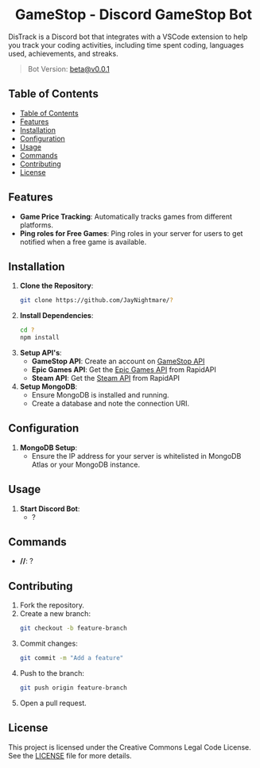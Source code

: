 <div align=center>
  <!-- <img src="images/distrack.png" width=225 radius=10 /> -->
</div>

<div align=center>
  <h1>
    GameStop - Discord GameStop Bot
  </h1>
</div>

DisTrack is a Discord bot that integrates with a VSCode extension to help you track your coding activities, including time spent coding, languages used, achievements, and streaks.

<!-- > Bot Invite: https://discord.com/oauth2/authorize?client_id=1305258645906526328 -->

> Bot Version: beta@v0.0.1

<!-- > Extension: 
- [Source Code](https://github.com/JayNightmare/DisTrack-VSCode-Extension)
- [VSCode Marketplace](https://marketplace.visualstudio.com/items?itemName=JayNightmare.dis-track) -->

## Table of Contents
- [Table of Contents](#table-of-contents)
- [Features](#features)
- [Installation](#installation)
- [Configuration](#configuration)
- [Usage](#usage)
- [Commands](#commands)
- [Contributing](#contributing)
- [License](#license)

## Features

- **Game Price Tracking**: Automatically tracks games from different platforms.
- **Ping roles for Free Games**: Ping roles in your server for users to get notified when a free game is available.

## Installation

1. **Clone the Repository**:
   ```bash
   git clone https://github.com/JayNightmare/?
   ```
2. **Install Dependencies**:
   ```bash
   cd ?
   npm install
   ```
3. **Setup API's**:
   - **GameStop API**: Create an account on [GameStop API](https://api.gamestop.com)
   - **Epic Games API**: Get the [Epic Games API](https://rapidapi.com/pyuser/api/epic-games-store-free-games) from RapidAPI
   - **Steam API**: Get the [Steam API](https://rapidapi.com/asusalman986/api/games-details) from RapidAPI
4. **Setup MongoDB**:
   - Ensure MongoDB is installed and running.
   - Create a database and note the connection URI.

## Configuration

1. **MongoDB Setup**:
   - Ensure the IP address for your server is whitelisted in MongoDB Atlas or your MongoDB instance.
   
## Usage

1. **Start Discord Bot**:
   - ?

## Commands

- **//**: ?

## Contributing

1. Fork the repository.
2. Create a new branch:
   ```bash
   git checkout -b feature-branch
   ```
3. Commit changes:
   ```bash
   git commit -m "Add a feature"
   ```
4. Push to the branch:
   ```bash
   git push origin feature-branch
   ```
5. Open a pull request.

## License

This project is licensed under the Creative Commons Legal Code License. See the [LICENSE](LICENSE) file for more details.
